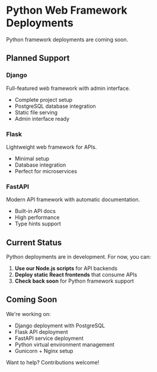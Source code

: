 # Python Web Framework Deployments

Python framework deployments are coming soon.

## Planned Support

### Django
Full-featured web framework with admin interface.
- Complete project setup
- PostgreSQL database integration
- Static file serving
- Admin interface ready

### Flask  
Lightweight web framework for APIs.
- Minimal setup
- Database integration
- Perfect for microservices

### FastAPI
Modern API framework with automatic documentation.
- Built-in API docs
- High performance
- Type hints support

## Current Status

Python deployments are in development. For now, you can:

1. **Use our Node.js scripts** for API backends
2. **Deploy static React frontends** that consume APIs
3. **Check back soon** for Python framework support

## Coming Soon

We're working on:
- Django deployment with PostgreSQL
- Flask API deployment
- FastAPI service deployment
- Python virtual environment management
- Gunicorn + Nginx setup

Want to help? Contributions welcome!